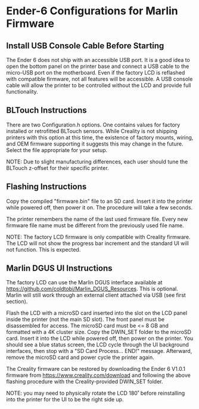 # Ender-6 Configurations for Marlin Firmware

## Install USB Console Cable Before Starting

The Ender 6 does not ship with an accessible USB port. It is a good idea to open the bottom panel on the printer base and connect a USB cable to the micro-USB port on the motherboard. Even if the factory LCD is reflashed with compatible firmware, not all features will be accessible. A USB console cable will allow the printer to be controlled without the LCD and provide full functionality.

## BLTouch Instructions

There are two Configuration.h options. One contains values for factory installed or retrofitted BLTouch sensors. While Creality is not shipping printers with this option at this time, the existence of factory mounts, wiring, and OEM firmware supporting it suggests this may change in the future. Select the file appropriate for your setup.

NOTE: Due to slight manufacturing differences, each user should tune the BLTouch z-offset for their specific printer.

## Flashing Instructions

Copy the compiled "firmware.bin" file to an SD card. Insert it into the printer while powered off, then power it on. The procedure will take a few seconds.

The printer remembers the name of the last used firmware file. Every new firmware file name must be different from the previously used file name.

NOTE: The factory LCD firmware is only compatible with Creality firmware. The LCD will not show the progress bar increment and the standard UI will not function. This is expected.

## Marlin DGUS UI Instructions

The factory LCD can use the Marlin DGUS interface available at https://github.com/coldtobi/Marlin_DGUS_Resources. This is optional. Marlin will still work through an external client attached via USB (see first section).

Flash the LCD with a microSD card inserted into the slot on the LCD panel inside the printer (not the main SD slot). The front panel must be disassembled for access. The microSD card must be <= 8 GB and formatted with a 4K cluster size. Copy the DWIN_SET folder to the microSD card. Insert it into the LCD while powered off, then power on the printer. You should see a blue status screen, the LCD cycle through the UI background interfaces, then stop with a "SD Card Process... END!" message. Afterward, remove the microSD card and power cycle the printer again.

The Creality firmware can be restored by downloading the Ender 6 V1.0.1 firmware from https://www.creality.com/download and following the above flashing procedure with the Creality-provided DWIN_SET folder.

NOTE: you may need to physically rotate the LCD 180˚ before reinstalling into the printer for the UI to be the right side up.
